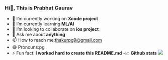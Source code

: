 ### Hi👋, This is Prabhat Gaurav


- 🔭 I’m currently working on <b>Xcode project</b>
- 🌱 I’m currently learning<b> ML/AI</b>
- 👯 I’m looking to collaborate on<b> ios project</b>
- 💬 Ask me about <b>anything</b>
- 📫 How to reach me:<a href="thakurpg9@gmail.com">thakurpg9@gmail.com<a>
- 😄 Pronouns:pg
- ⚡ Fun fact:<b> I worked hard to create this README.md</b>
-📈<b> Github stats</b> <img src=" https:/github-readme-stats.vercel.app/api?username=pgthakur&&show_icons=true&title_color=ffffff&icon_color=bb2acf&text_color=daf7dc&bg_color=151515">

